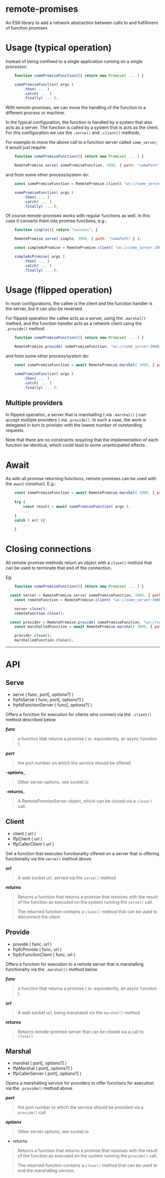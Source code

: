 # remote-promises

An ES6 library to add a network abstraction between calls to and fulfillment of function promises

# Usage (typical operation)

Instead of being confined to a single application running on a single processor:

```javascript
	function somePromiseFunction(){ return new Promise( ... ) }

	somePromiseFunction( args )
		.then( ... )
		.catch( ... )
		.finally( ... );

```


With remote-promises, we can move the handling of the function to a different process or machine.

In the typical configuration, the function is handled by a system that also acts as a server. The function is called by a system that is acts as the client. For this configuration we use the `.serve()` and `.client()` methods.

For example to move the above call to a function server called `some_server`, it would just require:


```javascript
	function somePromiseFunction(){ return new Promise( ... ) }

	RemotePromise.serve( somePromiseFunction, 3000, { path: "somePath" } );
```

and from some other process/system do:

```javascript
	const somePromiseFunction = RemotePromise.client( "ws://some_server:3000/somePath" );

	somePromiseFunction( args )
		.then( ... )
		.catch( ... )
		.finally( ... );
```


Of course remote-promises works with regular functions as well. In this case it converts them into promise functions, e.g.:


```javascript
	function simple(){ return "success"; }

	RemotePromise.serve( simple, 3000, { path: "somePath" } );
```

```javascript
	const simpleAsPromise = RemotePromise.client( "ws://some_server:3000/somePath" );

	simpleAsPromise( args )
		.then( ... )
		.catch( ... )
		.finally( ... );
```


# Usage (flipped operation)

In most configurations, the callee is the client and the function handler is the server, but it can also be reversed. 

For flipped operation the callee acts as a server, using the `.marshal()` methed, and the function handler acts as a network client using the `.provide()` method.


```javascript
	function somePromiseFunction(){ return new Promise( ... ) }

	RemotePromise.provide( somePromiseFunction, "ws://some_server:3000/somePath" );	
```

and from some other process/system do:

```javascript
	const somePromiseFunction = await RemotePromise.marshal( 3000, { path: "somePath" } );

	somePromiseFunction( args )
		.then( ... )
		.catch( ... )
		.finally( ... );
```


## Multiple providers

In flipped operation, a server that is marshalling ( via `.marshal()` ) can accept multiple providers ( via `.provide()`. In such a case, the work is delegated in turn to provider with the lowest number of outstanding requests.

Note that there are no constraints requiring that the implementation of each function be identical, which could lead to some unanticipated effects.


# Await

As with all promise returning functions, remote-promises can be used with the `await` construct. E.g.:

```javascript
	const somePromiseFunction = await RemotePromise.marshal( 3000, { path: "somePath" } );
	
	try {
		const result = await somePromiseFunction( args );
		...
	}
	catch ( err ){
		...
	}
```


# Closing connections

All remote-promise methods return an object with a `close()` method that can be used to terminate that end of the connection.

Eg:

```javascript
	function somePromiseFunction(){ return new Promise( ... ) }

  const server = RemotePromise.serve( somePromiseFunction, 3000, { path: "somePath" } );
	const remoteFunction = RemotePromise.client( "ws://some_server:3000/somePath" );

	server.close();
	remoteFunction.close();

  const provider = RemotePromise.provide( somePromiseFunction, "ws://some_server:3000/somePath" );	
	const marshalledFunction = await RemotePromise.marshal( 3000, { path: "somePath" } );

	provider.close();
	marshalledFunction.close();
```




--------------

# API

## Serve

* serve ( func, port[, options?] )
* frpfsServe ( func, port[, options?] )
* frpfsFunctionServer ( func[, options?] )

Offers a function for execution for clients who connect via the `.client()` method described below

_**func**_ 
> a function that returns a promise ( or, equivalently, an async function ).

_**port**_
> the port number on which the service should be offered

-**options**_
> Other server options, see socket.io

-**returns**_
> A RemotePromiseServer object, which can be closed via a `close()` call.


## Client

* client ( url )
* ffpClient ( url )
* ffpCallerClient ( url )

Get a function that executes functionality offered on a server that is offering functionalty via the `serve()` method above.

_**url**_
> A web socket url, served via the `serve()` method

_**returns**_
> Returns a function that returns a promise that resolves with the result of the function as executed on the system running the `serve()` call.
> 
> The returned function contains a  `close()` method that can be used to disconnect the client



## Provide

* provide ( func, url )
* frpfcProvide ( func, url )
* frpfcFuncitonClient ( func, url )

Offers a function for execution to a remote server that is marshalling functionalty via the `.marshal()` method below

_**func**_ 
> a function that returns a promise ( or, equivalently, an async function ).

_**url**_
> A web socket url, being marshaled via the `marshal()` method

_**returns**_
> Returns remote-promise server that can be closed via a call to `close()`


## Marshal

* marshal ( port[, options?] )
* ffpMarshal ( port[, options?] )
* ffpCallerServer ( port[, options?] )

Opens a marshalling service for providers to offer functions for execution via the `.provide()` method above


_**port**_
> the port number to which the service should be provided via a `provide()` call

_**options**_
> Other server options, see socket.io

* returns
> Returns a function that returns a promise that resolves with the result of the function as executed on the system running the `provide()` call.
> 
> The returned function contains a `close()` method that can be used to end the marshalling service.


